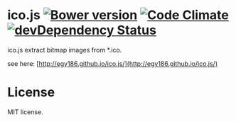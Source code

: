 # ico.js [![Bower version](https://badge.fury.io/bo/icojs.svg)](http://badge.fury.io/bo/icojs) [![Code Climate](https://codeclimate.com/github/egy186/ico.js.png)](https://codeclimate.com/github/egy186/ico.js) [![devDependency Status](https://david-dm.org/egy186/ico.js/dev-status.svg)](https://david-dm.org/egy186/ico.js#info=devDependencies)

ico.js extract bitmap images from *.ico.

see here: [http://egy186.github.io/ico.js/](http://egy186.github.io/ico.js/)

# License

MIT license.